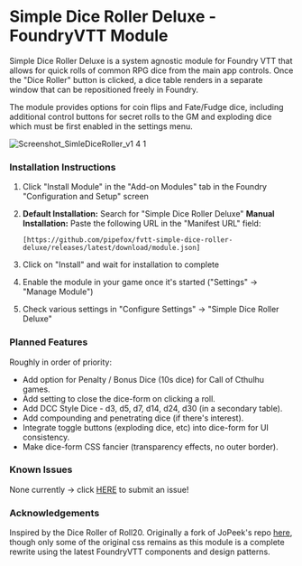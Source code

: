 # Simple Dice Roller Deluxe - FoundryVTT Module

Simple Dice Roller Deluxe is a system agnostic module for Foundry VTT that allows for quick rolls of common RPG dice from the main app controls.
Once the "Dice Roller" button is clicked, a dice table renders in a separate window that can be repositioned freely in Foundry.

The module provides options for coin flips and Fate/Fudge dice, including additional control buttons for secret rolls to the GM and exploding dice which must be first enabled in the settings menu.

![Screenshot_SimleDiceRoller_v1 4 1](https://github.com/pipefox/fvtt-simple-dice-roller-deluxe/assets/15308352/4303d7c9-f787-49c7-905f-1df3511a662a)


### Installation Instructions
1. Click "Install Module" in the "Add-on Modules" tab in the Foundry "Configuration and Setup" screen
2. **Default Installation:** Search for "Simple Dice Roller Deluxe"
   **Manual Installation:** Paste the following URL in the "Manifest URL" field:

   `[https://github.com/pipefox/fvtt-simple-dice-roller-deluxe/releases/latest/download/module.json]`
3. Click on "Install" and wait for installation to complete
4. Enable the module in your game once it's started ("Settings" -> "Manage Module")
5. Check various settings in "Configure Settings" -> "Simple Dice Roller Deluxe"


### Planned Features
Roughly in order of priority:
* Add option for Penalty / Bonus Dice (10s dice) for Call of Cthulhu games.
* Add setting to close the dice-form on clicking a roll.
* Add DCC Style Dice - d3, d5, d7, d14, d24, d30 (in a secondary table).
* Add compounding and penetrating dice (if there's interest).
* Integrate toggle buttons (exploding dice, etc) into dice-form for UI consistency.
* Make dice-form CSS fancier (transparency effects, no outer border).

### Known Issues
None currently -> click [HERE](https://github.com/pipefox/fvtt-simple-dice-roller-deluxe/issues/new/choose) to submit an issue!


### Acknowledgements
Inspired by the Dice Roller of Roll20. Originally a fork of JoPeek's repo [here](https://github.com/jopeek/fvtt-simple-dice-roller/), 
though only some of the original css remains as this module is a complete rewrite using the latest FoundryVTT components and design patterns.
